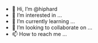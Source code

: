 - 👋 Hi, I’m @hiphard
- 👀 I’m interested in ...
- 🌱 I’m currently learning ...
- 💞️ I’m looking to collaborate on ...
- 📫 How to reach me ...

<!---
hiphard/hiphard is a ✨ special ✨ repository because its `README.md` (this file) appears on your GitHub profile.
You can click the Preview link to take a look at your changes.
--->
